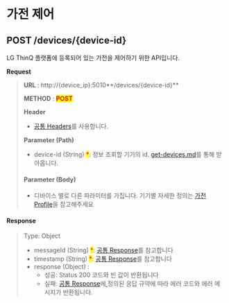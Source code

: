 # 가전 제어

## POST /devices/{device-id}

LG ThinQ 플랫폼에 등록되어 있는 가전을 제어하기 위한 API입니다.



**Request**

> **URL** : http://{device\_ip}:5010**/devices/{device-id}**
>
> **METHOD** : <mark style="color:red;">**POST**</mark>
>
> **Header**&#x20;
>
> * [공통 Headers](broken-reference)를 사용합니다.
>
> **Parameter (Path)**
>
> * device-id (String) <mark style="color:red;">\*</mark>: 정보 조회할 기기의 id.  [get-devices.md](get-devices.md "mention")를 통해 받아옵니다.
>
> #### Parameter (Body)
>
> * 디바이스 별로 다른 파라미터를 가집니다. 기기별 자세한 정의는 [가전 Profile](https://developer.damda.lge.com/docs/thinq/profile/washer)을 참고해주세요



#### Response

> Type: Object
>
> * messageId (String) <mark style="color:red;">\*</mark>: [공통 Response](common-response.md#undefined-1)를 참고합니다
> * timestamp (String) <mark style="color:red;">\*</mark>: [공통 Response](common-response.md#undefined-1)를 참고합니다
> * response (Object) :&#x20;
>   * 성공: Status 200 코드와 빈 값이 반환됩니다
>   * 실패: [공통 Response](common-response.md)에[ ](common-response.md)정의된 응답 규약에 따라 에러 코드와 에러 메시지가 반환됩니다.
